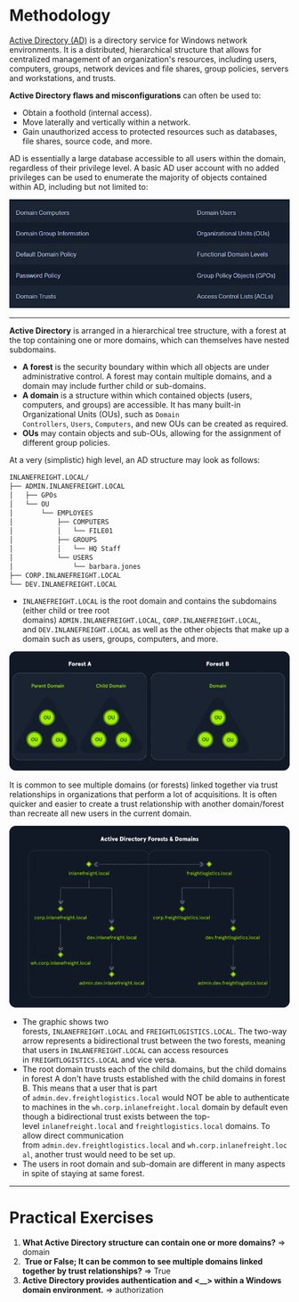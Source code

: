 # Methodology
[Active Directory (AD)](https://docs.microsoft.com/en-us/windows-server/identity/ad-ds/get-started/virtual-dc/active-directory-domain-services-overview) is a directory service for Windows network environments. It is a distributed, hierarchical structure that allows for centralized management of an organization's resources, including users, computers, groups, network devices and file shares, group policies, servers and workstations, and trusts.

**Active Directory flaws and misconfigurations** can often be used to:
- Obtain a foothold (internal access).
- Move laterally and vertically within a network.
- Gain unauthorized access to protected resources such as databases, file shares, source code, and more.

AD is essentially a large database accessible to all users within the domain, regardless of their privilege level. A basic AD user account with no added privileges can be used to enumerate the majority of objects contained within AD, including but not limited to:

![](../Image/Pasted%20image%2020250530175631.png)

---
**Active Directory** is arranged in a hierarchical tree structure, with a forest at the top containing one or more domains, which can themselves have nested subdomains.
- **A forest** is the security boundary within which all objects are under administrative control. A forest may contain multiple domains, and a domain may include further child or sub-domains. 
- **A domain** is a structure within which contained objects (users, computers, and groups) are accessible. It has many built-in Organizational Units (OUs), such as `Domain Controllers`, `Users`, `Computers`, and new OUs can be created as required. 
- **OUs** may contain objects and sub-OUs, allowing for the assignment of different group policies.

At a very (simplistic) high level, an AD structure may look as follows:
```shell-session
INLANEFREIGHT.LOCAL/
├── ADMIN.INLANEFREIGHT.LOCAL
│   ├── GPOs
│   └── OU
│       └── EMPLOYEES
│           ├── COMPUTERS
│           │   └── FILE01
│           ├── GROUPS
│           │   └── HQ Staff
│           └── USERS
│               └── barbara.jones
├── CORP.INLANEFREIGHT.LOCAL
└── DEV.INLANEFREIGHT.LOCAL
```
- `INLANEFREIGHT.LOCAL` is the root domain and contains the subdomains (either child or tree root domains) `ADMIN.INLANEFREIGHT.LOCAL`, `CORP.INLANEFREIGHT.LOCAL`, and `DEV.INLANEFREIGHT.LOCAL` as well as the other objects that make up a domain such as users, groups, computers, and more.

![](../Image/Pasted%20image%2020250530183243.png)

It is common to see multiple domains (or forests) linked together via trust relationships in organizations that perform a lot of acquisitions. It is often quicker and easier to create a trust relationship with another domain/forest than recreate all new users in the current domain.

![](../Image/Pasted%20image%2020250530183837.png)

- The graphic shows two forests, `INLANEFREIGHT.LOCAL` and `FREIGHTLOGISTICS.LOCAL`. The two-way arrow represents a bidirectional trust between the two forests, meaning that users in `INLANEFREIGHT.LOCAL` can access resources in `FREIGHTLOGISTICS.LOCAL` and vice versa.
- The root domain trusts each of the child domains, but the child domains in forest A don't have trusts established with the child domains in forest B. This means that a user that is part of `admin.dev.freightlogistics.local` would NOT be able to authenticate to machines in the `wh.corp.inlanefreight.local` domain by default even though a bidirectional trust exists between the top-level `inlanefreight.local` and `freightlogistics.local` domains. To allow direct communication from `admin.dev.freightlogistics.local` and `wh.corp.inlanefreight.local`, another trust would need to be set up.
- The users in root domain and sub-domain are different in many aspects in spite of staying at same forest.
---
# Practical Exercises
1. **What Active Directory structure can contain one or more domains?** 
=> domain
2.  **True or False; It can be common to see multiple domains linked together by trust relationships?** 
=> True
3. **Active Directory provides authentication and <__> within a Windows domain environment.** 
=> authorization

